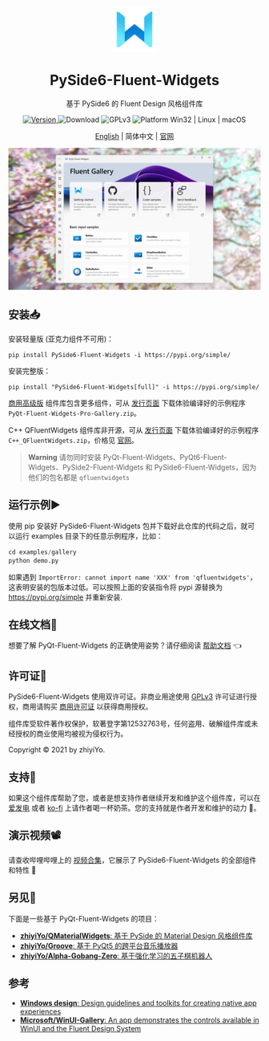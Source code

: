 <p align="center">
  <img width="18%" align="center" src="https://raw.githubusercontent.com/zhiyiYo/PyQt-Fluent-Widgets/master/docs/source/_static/logo.png" alt="logo">
</p>
  <h1 align="center">
  PySide6-Fluent-Widgets
</h1>
<p align="center">
  基于 PySide6 的 Fluent Design 风格组件库
</p>

<p align="center">
  <a href="https://pypi.org/project/PyQt-Fluent-Widgets" target="_blank">
    <img src="https://img.shields.io/pypi/v/pyqt-fluent-widgets?color=%2334D058&label=Version" alt="Version">
  </a>

  <a style="text-decoration:none">
    <img src="https://static.pepy.tech/personalized-badge/pyqt-fluent-widgets?period=total&units=international_system&left_color=grey&right_color=brightgreen&left_text=Downloads" alt="Download"/>
  </a>

  <a style="text-decoration:none">
    <img src="https://img.shields.io/badge/License-GPLv3-blue?color=#4ec820" alt="GPLv3"/>
  </a>

  <a style="text-decoration:none">
    <img src="https://img.shields.io/badge/Platform-Win32%20|%20Linux%20|%20macOS-blue?color=#4ec820" alt="Platform Win32 | Linux | macOS"/>
  </a>
</p>

<p align="center">
<a href="../README.md">English</a> | 简体中文 | <a href="https://qfluentwidgets.com/">官网</a>
</p>

![Interface](https://raw.githubusercontent.com/zhiyiYo/PyQt-Fluent-Widgets/master/docs/source/_static/Interface.jpg)


## 安装📥
安装轻量版 (亚克力组件不可用)：
```shell
pip install PySide6-Fluent-Widgets -i https://pypi.org/simple/
```
安装完整版：
```shell
pip install "PySide6-Fluent-Widgets[full]" -i https://pypi.org/simple/
```


[商用高级版](https://qfluentwidgets.com/zh/pages/pro) 组件库包含更多组件，可从 [发行页面](https://github.com/zhiyiYo/PyQt-Fluent-Widgets/releases) 下载体验编译好的示例程序 `PyQt-Fluent-Widgets-Pro-Gallery.zip`。

C++ QFluentWidgets 组件库非开源，可从 [发行页面](https://github.com/zhiyiYo/PyQt-Fluent-Widgets/releases) 下载体验编译好的示例程序 `C++_QFluentWidgets.zip`，价格见 [官网](https://qfluentwidgets.com/zh/price)。

> **Warning**
> 请勿同时安装 PyQt-Fluent-Widgets、PyQt6-Fluent-Widgets、PySide2-Fluent-Widgets 和 PySide6-Fluent-Widgets，因为他们的包名都是 `qfluentwidgets`


## 运行示例▶️
使用 pip 安装好 PySide6-Fluent-Widgets 包并下载好此仓库的代码之后，就可以运行 examples 目录下的任意示例程序，比如：
```python
cd examples/gallery
python demo.py
```

如果遇到 `ImportError: cannot import name 'XXX' from 'qfluentwidgets'`，这表明安装的包版本过低。可以按照上面的安装指令将 pypi 源替换为 https://pypi.org/simple 并重新安装.

## 在线文档📕
想要了解 PyQt-Fluent-Widgets 的正确使用姿势？请仔细阅读 [帮助文档](https://qfluentwidgets.com/zh/) 👈

## 许可证📄
PySide6-Fluent-Widgets 使用双许可证。非商业用途使用 [GPLv3](../LICENSE) 许可证进行授权，商用请购买 [商用许可证](https://qfluentwidgets.com/zh/price) 以获得商用授权。

组件库受软件著作权保护，软著登字第12532763号，任何盗用、破解组件库或未经授权的商业使用均被视为侵权行为。

Copyright © 2021 by zhiyiYo.

## 支持💖
如果这个组件库帮助了您，或者是想支持作者继续开发和维护这个组件库，可以在 [爱发电](https://afdian.net/a/zhiyiYo) 或者 [ko-fi](https://ko-fi.com/zhiyiYo) 上请作者喝一杯奶茶。您的支持就是作者开发和维护的动力 🥰。

## 演示视频📽️
请查收哔哩哔哩上的 [视频合集](https://www.bilibili.com/video/BV12c411L73q)，它展示了 PySide6-Fluent-Widgets 的全部组件和特性 🎉


## 另见👀
下面是一些基于 PyQt-Fluent-Widgets 的项目：
* [**zhiyiYo/QMaterialWidgets**: 基于 PySide 的 Material Design 风格组件库](https://qmaterialwidgets.vercel.app/zh/)
* [**zhiyiYo/Groove**: 基于 PyQt5 的跨平台音乐播放器](https://github.com/zhiyiYo/Groove)
* [**zhiyiYo/Alpha-Gobang-Zero**: 基于强化学习的五子棋机器人](https://github.com/zhiyiYo/Alpha-Gobang-Zero)

## 参考
* [**Windows design**: Design guidelines and toolkits for creating native app experiences](https://learn.microsoft.com/zh-cn/windows/apps/design/)
* [**Microsoft/WinUI-Gallery**: An app demonstrates the controls available in WinUI and the Fluent Design System](https://github.com/microsoft/WinUI-Gallery)

